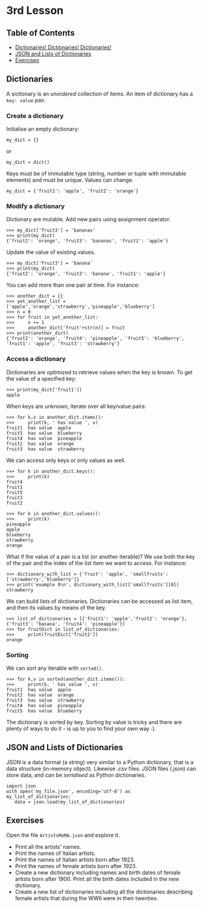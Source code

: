 # 3rd Lesson
## Table of Contents
 * [Dictionaries! Dictionaries! Dictionaries!](#dictionaries)
 * [JSON and Lists of Dictionaries](#JSON_and_Lists_of_Dictionaries)
 * [Exercises](#exercises)

## Dictionaries
A sictionary is an *unordered* collection of items. An item of dictionary has a `key: value` pair. 

### Create a dictionary
Initialise an empty dictionary: 
~~~~
my_dict = {}
~~~~
or 
~~~~
my_dict = dict()
~~~~

Keys must be of immutable type (string, number or tuple with immutable elements) and must be unique. Values can change.
~~~~
my_dict = {'fruit1': 'apple', 'fruit2': 'orange'}
~~~~

### Modify a dictionary
Dictionary are mutable. Add new pairs using assignment operator.
~~~~
>>> my_dict['fruit3'] = 'bananas'
>>> print(my_dict)
{'fruit2': 'orange', 'fruit3': 'bananas', 'fruit1': 'apple'}
~~~~
Update the value of existing values.
~~~~
>>> my_dict['fruit3'] = 'banana'
>>> print(my_dict)
{'fruit2': 'orange', 'fruit3': 'banana', 'fruit1': 'apple'}
~~~~

You can add more than one pair at time. For instance:
~~~~
>>> another_dict = {}
>>> yet_another_list = ['apple','orange','strawberry','pineapple','blueberry']
>>> n = 0
>>> for fruit in yet_another_list:
>>> 	n += 1
>>> 	another_dict['fruit'+str(n)] = fruit
>>> print(another_dict)
{'fruit2': 'orange', 'fruit4': 'pineapple', 'fruit5': 'blueberry', 'fruit1': 'apple', 'fruit3': 'strawberry'}
~~~~

### Access a dictionary
Dictionaries are optimized to retrieve values when the key is known. To get the value of a specified key:
~~~~
>>> print(my_dict['fruit1'])
apple
~~~~
When keys are unknown, iterate over all key/value pairs:
~~~~
>>> for k,v in another_dict.items():
>>> 	print(k, ' has value ', v)
fruit1  has value  apple
fruit5  has value  blueberry
fruit4  has value  pineapple
fruit2  has value  orange
fruit3  has value  strawberry
~~~~
We can access only keys or only values as well.
~~~~
>>> for k in another_dict.keys():
>>> 	print(k)
fruit4
fruit1
fruit5
fruit3
fruit2

>>> for k in another_dict.values():
>>> 	print(k)
pineapple
apple
blueberry
strawberry
orange
~~~~
What if the value of a pair is a list (or another iterable)? We use both the key of the pair and the index of the list item we want to access. For instance:
~~~~
>>> dictionary_with_list = {'fruit': 'apple', 'smallfruits': ['strawberry','blueberry']}
>>> print('example 9\n', dictionary_with_list['smallfruits'][0])
strawberry
~~~~
We can build lists of dictionaries. Dictionaries can be accessed as list item, and then its values by means of the key.
~~~~
>>> list_of_dictionaries = [{'fruit1': 'apple','fruit2': 'orange'},{'fruit3': 'banana', 'fruit4': 'pineapple'}]
>>> for fruitDict in list_of_dictionaries:
>>> 	print(fruitDict['fruit2'])
orange
~~~~
### Sorting
We can sort any iterable with `sorted()`.
~~~~
>>> for k,v in sorted(another_dict.items()):
>>> 	print(k, ' has value ', v)
fruit1  has value  apple
fruit2  has value  orange
fruit3  has value  strawberry
fruit4  has value  pineapple
fruit5  has value  blueberry
~~~~
The dictionary is sorted by key. Sorting by value is tricky and there are plenty of ways to do it - is up to you to find your own way :).

## JSON and Lists of Dictionaries
JSON is a data format (a string) very similar to a Python dictionary, that is a data structure (in-memory object). Likewise .csv files. JSON files (.json) can store data, and can be *serialised* as Python dictionaries.
~~~~
import json
with open('my_file.json', encoding='utf-8') as my_list_of_dictionaries:
   data = json.load(my_list_of_dictionaries)
~~~~
## Exercises
Open the file `ArtistsMoMA.json` and explore it.

 * Print all the artists' names. 
 * Print the names of Italian artists.
 * Print the names of Italian artists born after 1923.
 * Print the names of female artists born after 1923.
 * Create a new dictionary including names and birth dates of female artists born after 1900. Print all the birth dates included in the new dictionary.
 * Create a new list of dictionaries including all the dictionaries describing female artists that during the WWII were in their twenties.

